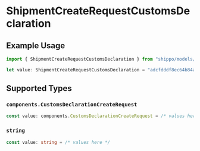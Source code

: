 # ShipmentCreateRequestCustomsDeclaration

## Example Usage

```typescript
import { ShipmentCreateRequestCustomsDeclaration } from "shippo/models/components";

let value: ShipmentCreateRequestCustomsDeclaration = "adcfdddf8ec64b84ad22772bce3ea37a";
```

## Supported Types

### `components.CustomsDeclarationCreateRequest`

```typescript
const value: components.CustomsDeclarationCreateRequest = /* values here */
```

### `string`

```typescript
const value: string = /* values here */
```

